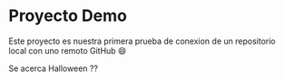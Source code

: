 # Proyecto Demo
Este proyecto es nuestra primera prueba de conexion de un repositorio local con uno remoto GitHub :smile:

Se acerca Halloween ??